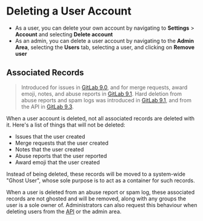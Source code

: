 # Deleting a User Account

- As a user, you can delete your own account by navigating to **Settings** > **Account** and selecting **Delete account**
- As an admin, you can delete a user account by navigating to the **Admin Area**, selecting the **Users** tab, selecting a user, and clicking on **Remove user**

## Associated Records

> Introduced for issues in [GitLab 9.0][ce-7393], and for merge requests, award
  emoji, notes, and abuse reports in [GitLab 9.1][ce-10467].
  Hard deletion from abuse reports and spam logs was introduced in
  [GitLab 9.1][ce-10273], and from the API in [GitLab 9.3][ce-11853].

When a user account is deleted, not all associated records are deleted with it.
Here's a list of things that will not be deleted:

- Issues that the user created
- Merge requests that the user created
- Notes that the user created
- Abuse reports that the user reported
- Award emoji that the user created

Instead of being deleted, these records will be moved to a system-wide
"Ghost User", whose sole purpose is to act as a container for such records.

When a user is deleted from an abuse report or spam log, these associated
records are not ghosted and will be removed, along with any groups the user
is a sole owner of. Administrators can also request this behaviour when
deleting users from the [API](../../../api/users.md#user-deletion) or the
admin area.

[ce-7393]: https://gitlab.com/gitlab-org/gitlab-ce/merge_requests/7393
[ce-10273]: https://gitlab.com/gitlab-org/gitlab-ce/merge_requests/10273
[ce-10467]: https://gitlab.com/gitlab-org/gitlab-ce/merge_requests/10467
[ce-11853]: https://gitlab.com/gitlab-org/gitlab-ce/merge_requests/11853

